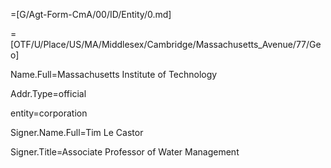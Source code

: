 =[G/Agt-Form-CmA/00/ID/Entity/0.md]

=[OTF/U/Place/US/MA/Middlesex/Cambridge/Massachusetts_Avenue/77/Geo]

Name.Full=Massachusetts Institute of Technology

Addr.Type=official

entity=corporation

Signer.Name.Full=Tim Le Castor

Signer.Title=Associate Professor of Water Management
